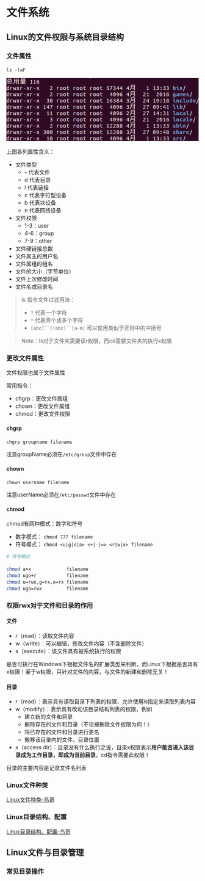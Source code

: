 # 文件系统

## Linux的文件权限与系统目录结构

### 文件属性

`ls -laF`  

![ls](../../assets/linux_command_ls.png)

上图各列属性含义：

- 文件类型
    - \- 代表文件
    - d 代表目录
    - l 代表链接
    - c 代表字符型设备
    - b 代表块设备
    - n 代表网络设备
- 文件权限
    - 1-3：user
    - 4-6：group
    - 7-9：other
- 文件硬链接总数
- 文件属主的用户名
- 文件属组的组名
- 文件的大小（字节单位）
- 文件上次修改时间
- 文件名或目录名

> ls 指令文件过滤用法：  
> - `?` 代表一个字符  
> - `*` 代表零个或多个字符  
> - `[abc]``[!abc]``[a-m]` 可以使用类似于正则中的中括号

> Note：ls对于文件夹需要读r权限，而cd需要文件夹的执行x权限  

### 更改文件属性

文件权限也属于文件属性

常用指令：

- chgrp：更改文件属组
- chown：更改文件属组
- chmod：更改文件权限

#### chgrp

`chgrp groupname filename`  

注意groupName必须在`/etc/group`文件中存在  

#### chown

`chown username filename`  

注意userName必须在`/etc/passwd`文件中存在

#### chmod

chmod有两种模式：数字和符号

- 数字模式： `chmod 777 filename`
- 符号模式： `chmod <u|g|o|a> <+|-|=> <r|w|x> filename`

```bash
# 符号模式

chmod a+x             filename
chmod ugo+r           filename
chmod u=rwx,g=rx,o=rx filename
chmod ugo=rwx         filename
```

### 权限rwx对于文件和目录的作用

#### 文件

- r（read）：读取文件内容
- w（write）：可以编辑，修改文件内容（不含删除文件）
- x（execute）：该文件具有被系统执行的权限

是否可执行在Windows下根据文件名的扩展类型来判断，而Linux下根据是否具有x权限！至于w权限，只针对文件的内容，与文件的新建和删除无关！  

#### 目录 

- r（read）：表示具有读取目录下列表的权限，允许使用ls指定来读取列表内容
- w（modify）：表示具有改动该目录结构列表的权限，例如
    - 建立新的文件和目录
    - 删除存在的文件和目录（不论被删除文件权限为何！）
    - 将已存在的文件和目录进行更名
    - 搬移该目录内的文件、目录位置
- x（access dir）：目录没有什么执行之说，目录x权限表示**用户能否进入该目录成为工作目录，即成为当前目录**，cd指令需要此权限！

目录的主要内容是记录文件名列表

### Linux文件种类

[Linux文件种类-鸟哥](http://cn.linux.vbird.org/linux_basic/0210filepermission.php#filepermission_type)

### Linux目录结构、配置

[Linux目录结构、配置-鸟哥](http://cn.linux.vbird.org/linux_basic/0210filepermission.php#dir)

## Linux文件与目录管理

### 常见目录操作





